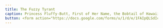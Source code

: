 ```yaml
---
title: The Fuzzy Tyrant
caption: Princess Fluffy-Butt, First of Her Name, the Bobtail of Hawaii, the One True Ruler of the Apartment and the Couch Space. Submitted by Jenny Bellville-Marrion.
button: <form action="https://docs.google.com/forms/u/1/d/e/1FAIpQLSdIcoWfl-P-6aqt1zNYb-ACz6o7zdAPq_1-FysywAXXPhDqTQ/formResponse" method="post"><div class="form-element"></div><span>Votes</span><input type="text" name="entry.618143901" required placeholder="$"></br><button type="submit" name="button">Cast Votes</button></form>
---
```


